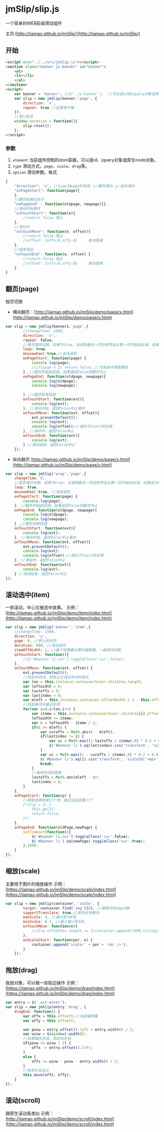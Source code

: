 jmSlip/slip.js
=========

一个简单的WEB前端滑动组件

主页:[http://jiamao.github.io/jmSlip/](http://jiamao.github.io/jmSlip/)

开始
---
```html
<script src="../../src/jmSlip.js"></script>
<section class="banner js-banner" id="banner">
	<ul>
	<li></li>
	</ul>
</section>
<script>
	var banner = 'banner'; //$('.js-banner');  //可以是id或jquery对象或原生node
	var slip = new jmSlip(banner,'page', {
		direction: 'x',
		repeat: true //这里用平铺
	});
	//窗口改变
    window.onresize = function(){
	    slip.reset();
    };
</script>
```
### 参数
1. `element` 当前组件控制的dom容器。可以是id、jquery对象或原生node对象。
2. `type`   滑动方式，`page`、`scale`、`drag`等。
3. `option` 滑动参数。格式
```javascript
{
    "direction": 'x', //type为page时有效。x:横向滑动，y:纵向滑动
    "onPageStart": function(page){
	}, 
	//翻页结束后执行
	"onPageEnd" : function(oldpage, newpage){}, 
	//滑动开始事件
	"onTouchStart": function(e){
		//return false 阻止
	},
	//滑动中
	"onTouchMove": function(e, offset){
		//return false 阻止
		//offset: {offx:0,offy:0}     移动距离
	},
	//结束滑动
	"onTouchEnd": function(e, offset) {
		//return false 阻止
		//offset: {offx:0,offy:0}     移动距离
	}
}
```

## 翻页(page)
按页切换
* 横向翻页：[http://jiamao.github.io/jmSlip/demo/page/x.html](http://jiamao.github.io/jmSlip/demo/page/x.html)
```javascript
var slip = new jmSlip(banner1,'page',{
		//changeTime: 1000, 
		direction: 'x',
		repeat: false,
		//是否循环切换，如果为true，当滑到最后一页后依然会从第一页开始向后滑。如果设为true，最好把repeat也指定为false
		loop: true,
		mousewheel:true,//支持滚轮
		onPageStart: function(page) {
			console.log(page);
			//if(page > 2) return false; //可按条件阻断翻页
		}, //翻页开始前回调，如果返回false则翻页中止
		onPageEnd: function(oldpage, newpage){
			console.log(oldpage);
			console.log(newpage);
			
		} ,//翻页结束回调
		onTouchStart: function(evt){
			console.log(evt);
		}, //滑动开始，返回false中止滑动
		onTouchMove: function(evt, offset){
			evt.preventDefault();
			console.log(evt);
			console.log(offset);//相对于start的位移
		}, //滑动中，返回false中止
		onTouchEnd: function(evt){
			console.log(evt);
		} //滑动结束，返回false中止
	});
```
* 纵向翻页 [http://jiamao.github.io/jmSlip/demo/page/y.html](http://jiamao.github.io/jmSlip/demo/page/y.html)
```javascript
var slip = new jmSlip('wrap','page',{
	changeTime: 0,
	//是否循环切换，如果为true，当滑到最后一页后依然会从第一页开始向后滑。如果设为true，最好把repeat也指定为false
	loop: true,
	mousewheel:true, //支持滚轮
	onPageStart: function(page) {
		console.log(page);
	}, //翻页开始前回调，如果返回false则翻页中止
	onPageEnd: function(oldpage, newpage){
		console.log(oldpage);
		console.log(newpage);
	} ,//翻页结束回调
	onTouchStart: function(evt){
		console.log(evt);
	}, //滑动开始，返回false中止滑动
	onTouchMove: function(evt, offset){
		evt.preventDefault();
		console.log(evt);
		console.log(offset);//相对于start的位移
	}, //滑动中，返回false中止
	onTouchEnd: function(evt){
		console.log(evt);
	} //滑动结束，返回false中止
});
```

## 滚动选中(item)
一排滚动，中心位被选中效果。
示例：[http://jiamao.github.io/jmSlip/demo/item/index.html](http://jiamao.github.io/jmSlip/demo/item/index.html)
```javascript
var slip = new jmSlip('banner','item',{
	//changeTime: 1500, 
	direction: 'x', 
	page: 0, //默认所在项
	duration: 800, //滚动延时
	itemOffWidth: 1, //每个项需要计算的偏移量。一般用作间距
	onTouchStart: function(){
		//$('#banner li.cur').toggleClass('cur',false);
	},
	onTouchMove: function(evt, offset) {
		evt.preventDefault();
		//找到中间项，然后让它滑过中间时放大
		var len = this.instance.containerInner.children.length;		
		var leftwidth = 0;
		var lastoffx = 0;
		var lastindex = 0;
		var mleft = this.instance.container.offsetWidth / 2 - this.offsetX;
		//找到离中间最近的项
		for(var i=0;i<len;i++) {		
			var itemw = this.instance.containerInner.children[i].offsetWidth; 			
			leftwidth += itemw;
			var c = leftwidth - itemw / 2;
			if(c >= mleft) {
				var curoffx = Math.abs(c - mleft);
				if(lastindex != i) {
					var sc = Math.max((1-lastoffx / itemw),0) * 0.2 + 0.8;
					$('#banner li').eq(lastindex).css('transform', 'scale3d('+sc+', '+sc+', 1)');
				}
				var sc = Math.max((1 - curoffx / itemw),0) * 0.2 + 0.8;
				$('#banner li').eq(i).css('transform', 'scale3d('+sc+', '+sc+', 1)');
				break;
			}
			//离项中间的距离
			lastoffx = Math.abs(mleft - c);
			lastindex = i;
		}	
	},
	onPageStart: function(p) {
		//限制这跳到第三个项，超过注返回第三个
		/*if(p > 2) {
			this.go(2);
			return false;
		}*/
	},
	onPageEnd: function(oldPage,newPage) {		
		setTimeout(function(){
			$('#banner li.cur').toggleClass('cur',false);
			$('#banner li').eq(newPage).toggleClass('cur',true);
		},100);		
	}
});
```

## 缩放(scale)
主要用于图片的缩放操作
示例：[https://jiamao.github.io/jmSlip/demo/scale/index.html](https://jiamao.github.io/jmSlip/demo/scale/index.html)

```javascript
var slip = new jmSlip(container, 'scale', {
        target: container.find('img')[0], //被操作的img对象
        supportTranslate: true,//是否支持移动
        maxScale: 4, //最大放大4倍
        minScale: 0.1, //最小缩小到10%
        onTouchMove: function(e){
            //if(e.offsetPos.length == 2)container.append(JSON.stringify(e.offsetPos));
        },
        onScaleStart: function(per, e) {
            container.append('scale:' + per + '<br />');
        }
    });
```

## 拖放(drag)
拖放对象，可以做一些贴边操作
示例：[https://jiamao.github.io/jmSlip/demo/drag/index.html](https://jiamao.github.io/jmSlip/demo/drag/index.html)
```javascript
var entry = $('.act-enter');
var slip = new jmSlip(entry,'drag', {
	dragEnd: function() {	
		var offx = this.offsetX;//当前偏移量
		var offy = this.offsetY;

		var posw = entry.offset().left + entry.width() / 2;
		var winw = $(window).width();
		//如果偏左的话，则定到左侧
		if(posw <= winw / 2) {
			offx -= entry.offset().left;           
		}
		else {
			offx += winw - posw - entry.width() / 2;  
		}
		//粘到左右边上
		this.move(offx, offy);
	}
});
```

## 滚动(scroll)
跟原生滚动条类似
示例：[http://jiamao.github.io/jmSlip/demo/scroll/index.html](http://jiamao.github.io/jmSlip/demo/scroll/index.html)